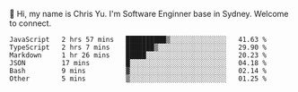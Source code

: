👋 Hi, my name is Chris Yu. I'm Software Enginner base in Sydney. Welcome to connect.

<!--START_SECTION:waka-->

```text
JavaScript   2 hrs 57 mins   ██████████▒░░░░░░░░░░░░░░   41.63 %
TypeScript   2 hrs 7 mins    ███████▒░░░░░░░░░░░░░░░░░   29.90 %
Markdown     1 hr 26 mins    █████░░░░░░░░░░░░░░░░░░░░   20.23 %
JSON         17 mins         █░░░░░░░░░░░░░░░░░░░░░░░░   04.18 %
Bash         9 mins          ▓░░░░░░░░░░░░░░░░░░░░░░░░   02.14 %
Other        5 mins          ▒░░░░░░░░░░░░░░░░░░░░░░░░   01.25 %
```

<!--END_SECTION:waka-->
